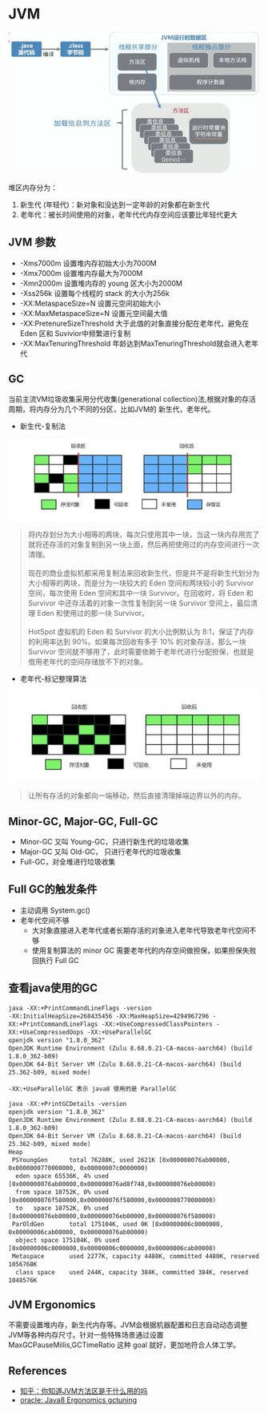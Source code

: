 # JVM

![jvm memory](../assets/jvm_memory.png)

堆区内存分为：

1. 新生代 (年轻代)：新对象和没达到一定年龄的对象都在新生代
2. 老年代：被长时间使用的对象，老年代代内存空间应该要比年轻代更大

## JVM 参数

* -Xms7000m 设置堆内存初始大小为7000M
* -Xmx7000m 设置堆内存最大为7000M
* -Xmn2000m 设置堆内存的 young 区大小为2000M
* -Xss256k  设置每个线程的 stack 的大小为256k
* -XX:MetaspaceSize=N 设置元空间初始大小
* -XX:MaxMetaspaceSize=N 设置元空间最大值
* -XX:PretenureSizeThreshold 大于此值的对象直接分配在老年代，避免在 Eden 区和 Suvivior中频繁进行复制
* -XX:MaxTenuringThreshold 年龄达到MaxTenuringThreshold就会进入老年代

## GC

当前主流VM垃圾收集采用分代收集(generational collection)法,根据对象的存活周期，将内存分为几个不同的分区，比如JVM的 新生代，老年代。

* 新生代-复制法

![gc-copy](../assets/gc_copy.jpeg)

> 将内存划分为大小相等的两块，每次只使用其中一块，当这一块内存用完了就将还存活的对象复制到另一块上面，然后再把使用过的内存空间进行一次清理。\
> \
> 现在的商业虚拟机都采用复制法来回收新生代，但是并不是将新生代划分为大小相等的两块，而是分为一块较大的 Eden 空间和两块较小的 Survivor 空间，每次使用 Eden 空间和其中一块 Survivor。在回收时，将 Eden 和 Survivor 中还存活着的对象一次性复制到另一块 Survivor 空间上，最后清理 Eden 和使用过的那一块 Survivor。\
> \
> HotSpot 虚拟机的 Eden 和 Survivor 的大小比例默认为 8:1，保证了内存的利用率达到 90%。如果每次回收有多于 10% 的对象存活，那么一块 Survivor 空间就不够用了，此时需要依赖于老年代进行分配担保，也就是借用老年代的空间存储放不下的对象。

* 老年代-标记整理算法

![gc-marktidy](../assets/gc_marktidy.jpeg)

> 让所有存活的对象都向一端移动，然后直接清理掉端边界以外的内存。

## Minor-GC, Major-GC, Full-GC

* Minor-GC 又叫 Young-GC，只进行新生代的垃圾收集
* Major-GC 又叫 Old-GC， 只进行老年代的垃圾收集
* Full-GC，对全堆进行垃圾收集

## Full GC的触发条件

* 主动调用 System.gc()
* 老年代空间不够
  * 大对象直接进入老年代或者长期存活的对象进入老年代导致老年代空间不够
  * 使用复制算法的 minor GC 需要老年代的内存空间做担保，如果担保失败回执行 Full GC

## 查看java使用的GC

```text
java -XX:+PrintCommandLineFlags -version
-XX:InitialHeapSize=268435456 -XX:MaxHeapSize=4294967296 -XX:+PrintCommandLineFlags -XX:+UseCompressedClassPointers -XX:+UseCompressedOops -XX:+UseParallelGC 
openjdk version "1.8.0_362"
OpenJDK Runtime Environment (Zulu 8.68.0.21-CA-macos-aarch64) (build 1.8.0_362-b09)
OpenJDK 64-Bit Server VM (Zulu 8.68.0.21-CA-macos-aarch64) (build 25.362-b09, mixed mode)

-XX:+UseParallelGC 表示 java8 使用的是 ParallelGC
```

```text
java -XX:+PrintGCDetails -version
openjdk version "1.8.0_362"
OpenJDK Runtime Environment (Zulu 8.68.0.21-CA-macos-aarch64) (build 1.8.0_362-b09)
OpenJDK 64-Bit Server VM (Zulu 8.68.0.21-CA-macos-aarch64) (build 25.362-b09, mixed mode)
Heap
 PSYoungGen      total 76288K, used 2621K [0x000000076ab00000, 0x0000000770000000, 0x00000007c0000000)
  eden space 65536K, 4% used [0x000000076ab00000,0x000000076ad8f748,0x000000076eb00000)
  from space 10752K, 0% used [0x000000076f580000,0x000000076f580000,0x0000000770000000)
  to   space 10752K, 0% used [0x000000076eb00000,0x000000076eb00000,0x000000076f580000)
 ParOldGen       total 175104K, used 0K [0x00000006c0000000, 0x00000006cab00000, 0x000000076ab00000)
  object space 175104K, 0% used [0x00000006c0000000,0x00000006c0000000,0x00000006cab00000)
 Metaspace       used 2277K, capacity 4480K, committed 4480K, reserved 1056768K
  class space    used 244K, capacity 384K, committed 384K, reserved 1048576K
```

## JVM Ergonomics

不需要设置堆内存，新生代内存等。JVM会根据机器配置和日志自动动态调整JVM等各种内存尺寸。针对一些特殊场景通过设置 MaxGCPauseMillis,GCTimeRatio 这种 goal 就好，更加地符合人体工学。

## References

* [知乎：你知道JVM方法区是干什么用的吗](https://zhuanlan.zhihu.com/p/166190558)
* [oracle: Java8 Ergonomics gctuning](https://docs.oracle.com/javase/8/docs/technotes/guides/vm/gctuning/ergonomics.html#ergonomics)
